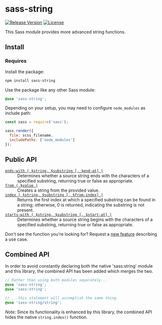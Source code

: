 # sass-string

[![Release Version](https://img.shields.io/npm/v/sass-string.svg)](https://www.npmjs.com/package/sass-string)
[![License](https://img.shields.io/badge/License-MIT-blue.svg)](https://opensource.org/licenses/MIT)

This Sass module provides more advanced string functions.

## Install

### Requires

Install the package:

```bash
npm install sass-string
```

Use the package like any other Sass module:

```scss
@use 'sass-string';
```

Depending on your setup, you may need to configure `node_modules` as include path:

```js
const sass = require('sass');

sass.render({
  file: scss_filename,
  includePaths: ['node_modules']
});
```

## Public API

<dl>

  <dt><a href="//github.com/roydukkey/sass-module-string/tree/master/src/string/_ends-with.sass"><code>ends-with ( $string, $substring [, $end-at] )</code></a></dt>
  <dd>Determines whether a source string ends with the characters of a specified substring, returning true or false as appropriate.</dd>

  <dt><a href="//github.com/roydukkey/sass-module-string/tree/master/src/string/_from.sass"><code>from ( $value )</code></a></dt>
  <dd>Creates a string from the provided value.</dd>

  <dt><a href="//github.com/roydukkey/sass-module-string/tree/master/src/string/_index.sass"><code>index ( $string, $substring [, $from-index] )</code></a></dt>
  <dd>Returns the first index at which a specified substring can be found in a string; otherwise, 0 is returned, indicating the substring is not present.</dd>

  <dt><a href="//github.com/roydukkey/sass-module-string/tree/master/src/string/_starts-with.sass"><code>starts-with ( $string, $substring [, $start-at] )</code></a></dt>
  <dd>Determines whether a source string begins with the characters of a specified substring, returning true or false as appropriate.</dd>

</dl>

Don't see the function you're looking for? Request a [new feature](//github.com/roydukkey/sass-module-string/issues/new) describing a use case.

## Combined API

In order to avoid constantly declaring both the native 'sass:string' module and this library, the combined API has been added which merges the two.

```scss
// Rather than using both modules separately...
@use 'sass-string';
@use 'sass:string';

// ...this statement will accomplish the same thing.
@use 'sass-string/string';
```

*Note:* Since its functionality is enhanced by this library, the combined API hides the native `string.index()` function.
